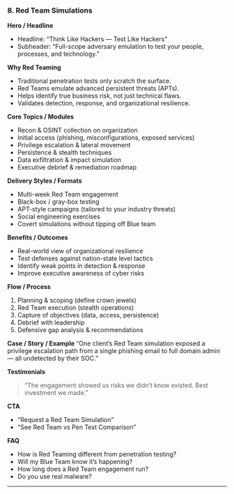 ### **8. Red Team Simulations**

**Hero / Headline**

* Headline: “Think Like Hackers — Test Like Hackers”
* Subheader: “Full-scope adversary emulation to test your people, processes, and technology.”

**Why Red Teaming**

* Traditional penetration tests only scratch the surface.
* Red Teams emulate advanced persistent threats (APTs).
* Helps identify true business risk, not just technical flaws.
* Validates detection, response, and organizational resilience.

**Core Topics / Modules**

* Recon & OSINT collection on organization
* Initial access (phishing, misconfigurations, exposed services)
* Privilege escalation & lateral movement
* Persistence & stealth techniques
* Data exfiltration & impact simulation
* Executive debrief & remediation roadmap

**Delivery Styles / Formats**

* Multi-week Red Team engagement
* Black-box / gray-box testing
* APT-style campaigns (tailored to your industry threats)
* Social engineering exercises
* Covert simulations without tipping off Blue team

**Benefits / Outcomes**

* Real-world view of organizational resilience
* Test defenses against nation-state level tactics
* Identify weak points in detection & response
* Improve executive awareness of cyber risks

**Flow / Process**

1. Planning & scoping (define crown jewels)
2. Red Team execution (stealth operations)
3. Capture of objectives (data, access, persistence)
4. Debrief with leadership
5. Defensive gap analysis & recommendations

**Case / Story / Example**
“One client’s Red Team simulation exposed a privilege escalation path from a single phishing email to full domain admin — all undetected by their SOC.”

**Testimonials**

> “The engagement showed us risks we didn’t know existed. Best investment we made.”

**CTA**

* “Request a Red Team Simulation”
* “See Red Team vs Pen Test Comparison”

**FAQ**

* How is Red Teaming different from penetration testing?
* Will my Blue Team know it’s happening?
* How long does a Red Team engagement run?
* Do you use real malware?

---
